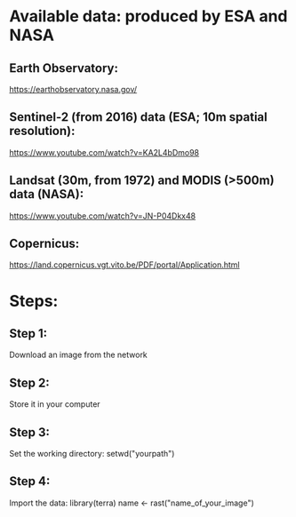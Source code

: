 # Available data: produced by ESA and NASA

## Earth Observatory:
https://earthobservatory.nasa.gov/

## Sentinel-2 (from 2016) data (ESA; 10m spatial resolution):
https://www.youtube.com/watch?v=KA2L4bDmo98

## Landsat (30m, from 1972) and MODIS (>500m) data (NASA):
https://www.youtube.com/watch?v=JN-P04Dkx48

## Copernicus:
https://land.copernicus.vgt.vito.be/PDF/portal/Application.html

# Steps:

## Step 1:
Download an image from the network

## Step 2:
Store it in your computer

## Step 3:
Set the working directory:
setwd("yourpath")

## Step 4:
Import the data:
library(terra)
name <- rast("name_of_your_image")
